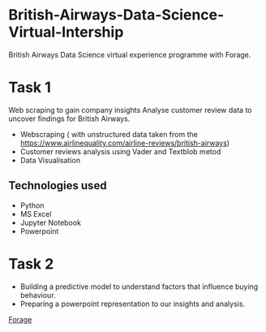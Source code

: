# British-Airways-Data-Science-Virtual-Intership
British Airways Data Science virtual experience programme with Forage.

# Task 1
Web scraping to gain company insights
Analyse customer review data to uncover findings for British Airways. 

* Webscraping ( with unstructured data taken from the https://www.airlinequality.com/airline-reviews/british-airways)
* Customer reviews analysis using Vader and Textblob metod 
* Data Visualisation

## Technologies used
*  Python
*  MS Excel
*  Jupyter Notebook
*  Powerpoint

# Task 2
* Building a predictive model to understand factors that influence buying behaviour.
* Preparing a powerpoint representation to our insights and analysis.


[Forage](https://www.theforage.com/virtual-internships/NjynCWzGSaWXQCxSX?ref=BYTdYfnqf6Dmpghwg)


